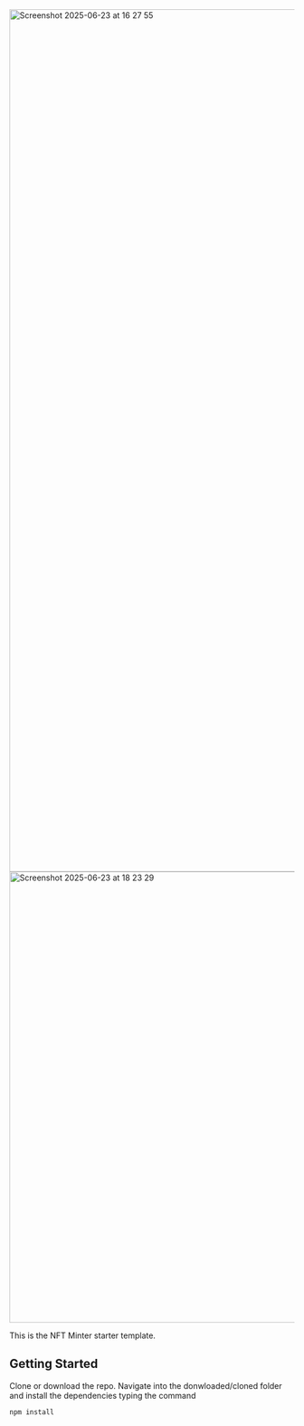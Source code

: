 
<img width="1522" alt="Screenshot 2025-06-23 at 16 27 55" src="https://github.com/user-attachments/assets/74c0ba1f-ac6e-4953-a26d-c283d3353c0e" />

<img width="796" alt="Screenshot 2025-06-23 at 18 23 29" src="https://github.com/user-attachments/assets/39c92070-8ef6-41d0-bc86-ac3ea1be5f06" />




This is the NFT Minter starter template.

## Getting Started

Clone or download the repo.
Navigate into the donwloaded/cloned folder and install the dependencies typing the command

```bash
npm install
```
